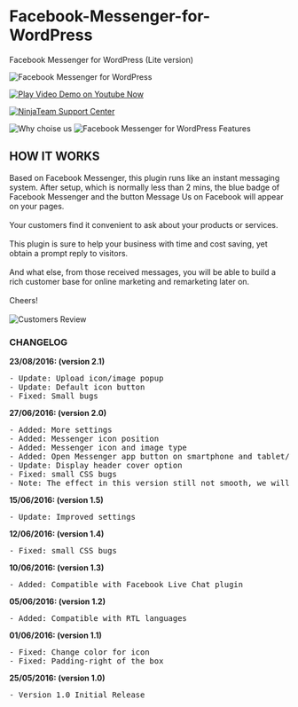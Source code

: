 # Facebook-Messenger-for-WordPress
Facebook Messenger for WordPress (Lite version)

<img src="http://demo.ninjateam.org/data/messenger/intro-03.png" alt="Facebook Messenger for WordPress">

<a href="https://youtu.be/aRQNIANfxYY"><img src="http://demo.ninjateam.org/data/messenger/play-video-demo-03.png" alt="Play Video Demo on Youtube Now"></a>

<a href="https://ninja.ticksy.com/"><img src="https://ninjateam.org/demo/data/messenger/support-01.png" alt="NinjaTeam Support Center"></a>

<img src="http://demo.ninjateam.org/data/messenger/why-02.png" alt="Why choise us">

<img src="http://demo.ninjateam.org/data/messenger/features-04.png" alt="Facebook Messenger for WordPress Features">

<h2>HOW IT WORKS</h2>
Based on Facebook Messenger, this plugin runs like an instant messaging system. After setup, which is normally less than 2 mins, the blue badge of Facebook Messenger and the button Message Us on Facebook will appear on your pages.
<br><br>
Your customers find it convenient to ask about your products or services. 
<br><br>
This plugin is sure to help your business with time and cost saving, yet obtain a prompt reply to visitors. 
<br><br>
And what else, from those received messages, you will be able to build a rich customer base for online marketing and remarketing later on.
 <br><br>
Cheers!
<br><br>

<img src="http://demo.ninjateam.org/data/messenger/review-01.png" alt="Customers Review">

<h3 id="item-description__changelog">CHANGELOG</h3>
<strong>23/08/2016: (version 2.1)</strong>
<pre>- Update: Upload icon/image popup
- Update: Default icon button
- Fixed: Small bugs</pre>


<strong>27/06/2016: (version 2.0)</strong>
<pre>- Added: More settings
- Added: Messenger icon position
- Added: Messenger icon and image type
- Added: Open Messenger app button on smartphone and tablet/ipad
- Update: Display header cover option
- Fixed: small CSS bugs
- Note: The effect in this version still not smooth, we will update it soon.</pre>

<strong>15/06/2016: (version 1.5)</strong>
<pre>- Update: Improved settings</pre>

<strong>12/06/2016: (version 1.4)</strong>
<pre>- Fixed: small CSS bugs</pre>

<strong>10/06/2016: (version 1.3)</strong>
<pre>- Added: Compatible with Facebook Live Chat plugin</pre>

<strong>05/06/2016: (version 1.2)</strong>
<pre>- Added: Compatible with RTL languages</pre>

<strong>01/06/2016: (version 1.1)</strong>
<pre>- Fixed: Change color for icon
- Fixed: Padding-right of the box</pre>

<strong>25/05/2016: (version 1.0)</strong>
<pre>- Version 1.0 Initial Release</pre>
